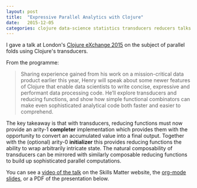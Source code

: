 ```yaml
---
layout: post
title:  "Expressive Parallel Analytics with Clojure"
date:   2015-12-05
categories: clojure data-science statistics transducers reducers talks
---
```


I gave a talk at London's [Clojure eXchange 2015](https://skillsmatter.com/conferences/6861-clojure-exchange-2015#program) on the subject of parallel folds using Clojure's transducers.

From the programme:

<blockquote><p>
Sharing experience gained from his work on a mission-critical data product earlier this year, Henry will speak about some newer features of Clojure that enable data scientists to write concise, expressive and performant data processing code. He’ll explore transducers and reducing functions, and show how simple functional combinators can make even sophisticated analytical code both faster and easier to comprehend.
</p></blockquote>

The key takeaway is that with transducers, reducing functions must now provide an arity-1 **completer** implementation which provides them with the opportunity to convert an accumulated value into a final output. Together with the (optional) arity-0 **initializer** this provides reducing functions the ability to wrap arbitrarily intricate state. The natural composability of transducers can be mirrored with similarly composable reducing functions to build up sophisticated parallel computations.

You can see a [video of the talk](https://skillsmatter.com/skillscasts/7243-expressive-parallel-analytics-with-clojure) on the Skills Matter website, the [org-mode slides](https://github.com/henrygarner/cljx-december-2015), or a PDF of the presentation below.

<script async class="speakerdeck-embed" data-id="9945344f8783426d8e5fdffc90d5d818" data-ratio="1.37081659973226" src="//speakerdeck.com/assets/embed.js"></script>

